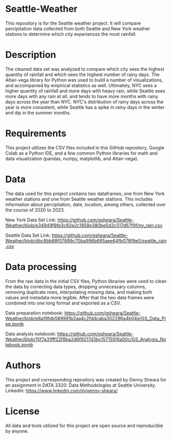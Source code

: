 # Seattle-Weather
This repository is for the Seattle weather project. It will compare percipitation data collected from both Seattle and New York weather stations to determine which city experiences the most rainfall.

# Description
The cleaned data set was analyzed to compare which city sees the highest quantity of rainfall and which sees the highest number of rainy days. The Altair-vega library for Python was used to build a number of visualizations, and accompanied by empirical statistics as well. Ultimately, NYC sees a higher quantity of rainfall and more days with heavy rain, while Seattle sees more days with any rain at all, and tends to have more months with rainy days across the year than NYC. NYC's distribution of rainy days across the year is more consistent, while Seattle has a spike in rainy days in the winter and dip in the summer months.

# Requirements
This project utilizes the CSV files included in this GitHub repository, Google Colab as a Python IDE, and a few common Python libraries for math and data visualization (pandas, numpy, matplotlib, and Altair-vega). 

# Data 
The data used for this project contains two dataframes, one from New York weather stations and one from Seattle weather stations. This includes information about percipitation, date, location, among others, collected over the course of 2020 to 2023.

New York Data Set Link: https://github.com/gsheara/Seattle-Weather/blob/e34949f8fe3c82e2c1858e380be5d2c517d67f9f/ny_rain.csv

Seattle Data Set Link: https://github.com/gsheara/Seattle-Weather/blob/dbc8bb88f07899c70ba996b695aee64fb078f9e0/seattle_rain.csv

# Data processing
From the raw data in the initial CSV files, Python libraries were used to clean the data by correcting data types, dropping unnecessary columns, removing duplicate rows, interpolating missing data, and making both values and metadata more legible. After that the two data frames were combined into one long format and exported as a CSV.

Data preparation notebook: https://github.com/gsheara/Seattle-Weather/blob/e8a19fdb589991b2aa4c2fddcaba302296a4b04e/GS_Data_Prep.ipynb 

Data analysis notebook: https://github.com/gsheara/Seattle-Weather/blob/15f7a31fff22f8ba2d6f9217d3bc157155f6a50c/GS_Analysis_Notebook.ipynb

# Authors
This project and corresponding repository was created by Genny Sheara for an assignment in DATA 3320: Data Methodologies at Seattle University.
LinkedIn: https://www.linkedin.com/in/genny-sheara/ 


# License
All data and tools utilized for this project are open source and reproducible by anyone.
